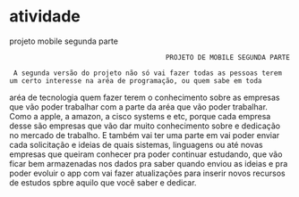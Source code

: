 # atividade
projeto mobile segunda parte 


                                           PROJETO DE MOBILE SEGUNDA PARTE 
                                        
     A segunda versão do projeto não só vai fazer todas as pessoas terem um certo interesse na aréa de programação, ou quem sabe em toda
 aréa de tecnologia quem fazer terem o conhecimento sobre as empresas que vão poder trabalhar com a parte da aréa que vão poder trabalhar.
 Como a apple, a amazon, a cisco systems e etc, porque cada empresa desse são empresas que vão dar muito conhecimento sobre e dedicação no
 mercado de trabalho. E também vai ter uma parte em vai poder enviar cada solicitação e ideias de quais sistemas, linguagens ou até novas
 empresas que queiram conhecer pra poder continuar estudando, que vão ficar bem armazenadas nos dados pra saber quando enviou as ideias e 
 pra poder evoluir o app com vai fazer atualizações para inserir novos recursos de estudos spbre aquilo que você saber e dedicar.
 
